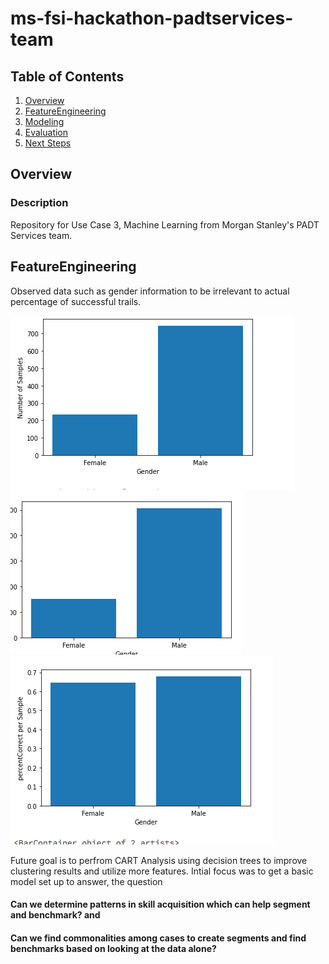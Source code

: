 # ms-fsi-hackathon-padtservices-team


## Table of Contents
1. [Overview](#Overview)
2. [FeatureEngineering](#FeatureEngineering)
3. [Modeling](#Wireframes)
4. [Evaluation](#Schema)
5. [Next Steps](#VideoWalkthroughs)


## Overview
### Description

   Repository for Use Case 3, Machine Learning from Morgan Stanley's PADT Services team. 



## FeatureEngineering

   Observed data such as gender information to be irrelevant to actual percentage of successful trails. 
   
   <p float ="left">
      <img src='image_results/numberOfSamples.png' title='number of Samples' width='' />
      <img src='image_results/percentCorrect.png' title='percent Correct' width=''  />
      <img src='image_results/percentCorrectPerSample.png' title='percent Correct' width=''  />
     </p>
   
   Future goal is to perfrom CART Analysis using decision trees to improve clustering results and utilize more features. 
   Intial focus was to get a basic model set up to answer, the question 
   
   #### Can we determine patterns in skill acquisition which can help segment and benchmark?  and 
   #### Can we find commonalities among cases to create segments and find benchmarks based on looking at the data alone?  
  




